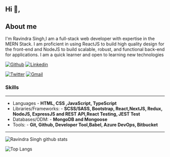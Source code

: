 
## Hi 👋, 
## About me
I'm Ravindra Singh,I am a full-stack web developer with expertise in the MERN Stack.
I am proficient in using ReactJS to build high quality design for the front-end and NodeJS to build scalable, robust, and functional back-end for applications. I am a quick learner and open to learning new technologies

[![Github](https://img.shields.io/badge/-Github-000?style=flat&logo=Github&logoColor=white)](https://github.com/ravindra-me)
[![Linkedin](https://img.shields.io/badge/-LinkedIn-blue?style=flat&logo=Linkedin&logoColor=white)](https://www.linkedin.com/in/ravindra-singh-342946156/)

[![Twitter](https://img.shields.io/badge/-Twitter-1ca0f1?style=flat-square&labelColor=1ca0f1&logo=twitter&logoColor=white&link=https://twitter.com/ravindra_9454
)](https://twitter.com/ravindra_9454)
[![Gmail](https://img.shields.io/badge/-Gmail-c14438?style=flat&logo=Gmail&logoColor=white)](mailto:ravindrarajpoot9628172@gmail.com)
&nbsp;

### Skills ###
----------------------------------------------------------------------------------------------------------------------------
- Languages - **HTML, CSS ,JavaScript, TypeScript**
- Libraries/Frameworks: - **SCSS/SASS, Bootstrap, React,NextJS, Redux, NodeJS, ExpressJS and REST API,React Testing, JEST Test**
- Databases/ODM: - **MongoDB and Mongoose**
- Tools: - **Git, Github, Developer Tool,Babel, Azure DevOps, Bitbucket**

----------------------------------------------------------------------------------------------------------------------------

![Ravindra Singh github stats](https://github-readme-stats.vercel.app/api?username=ravindra-me&hide=["issues"]&show_icons=true)

![Top Langs](https://github-readme-stats.vercel.app/api/top-langs/?username=ravindra-me&layout=compact&theme=darcula&langs_count=10)
